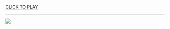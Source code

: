 
<a href="https://premium76.site?title=unblocked_games_toss_the_turtle&ref=13M">CLICK TO PLAY</a></h3>
<hr>

<a href="https://premium76.site?title=unblocked_games_toss_the_turtle&ref=13M"><img src="https://clearcache.store/games.png"></a>


